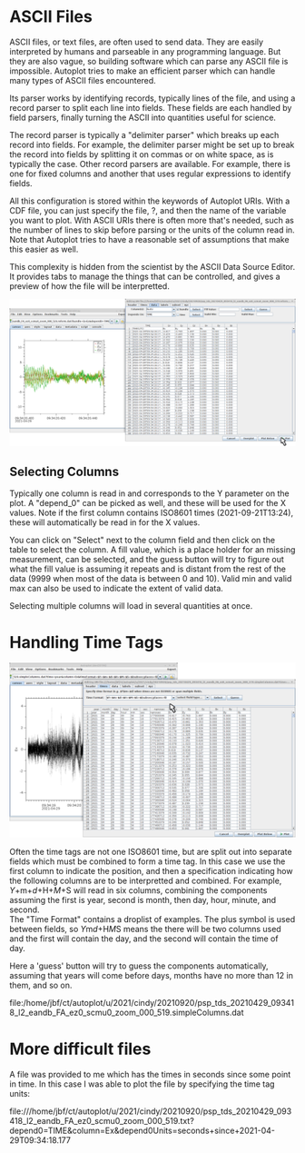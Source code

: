 # ASCII Files 
ASCII files, or text files, are often used to send data.  They are easily 
interpreted by humans and parseable in any programming language.  But they 
are also vague, so building software which can parse any ASCII file
is impossible.  Autoplot tries to make an efficient parser which can handle
many types of ASCII files encountered.

Its parser works by identifying records, typically lines of the file, 
and using a record parser to split each line into fields.  These
fields are each handled by field parsers, finally turning the ASCII into
quantities useful for science.

The record parser is typically a "delimiter parser" which breaks up each
record into fields.  For example, the delimiter parser might be set up to
break the record into fields by splitting it on commas or on white space,
as is typically the case.  Other record parsers are available. For example,
there is one for fixed columns and another that uses regular expressions
to identify fields.

All this configuration is stored within the keywords of Autoplot URIs. With 
a CDF file, you can just specify the file, ?, and then the name of the
variable you want to plot.  With ASCII URIs there is often more that's needed,
such as the number of lines to skip before parsing or the units of the column
read in.  Note that Autoplot tries to have a reasonable set of assumptions 
that make this easier as well.

This complexity is hidden from the scientist by the ASCII Data Source 
Editor.  It provides tabs to manage the things that can be controlled, and 
gives a preview of how the file will be interpretted.  

<img src="media/ascii.png">

## Selecting Columns
Typically one column is read in and corresponds to the Y parameter on the 
plot.  A "depend_0" can be picked as well, and these will be used for the
X values.  Note if the first column contains ISO8601 times (2021-09-21T13:24),
these will automatically be read in for the X values.  

You can click on "Select" next to the column field and then click on the table 
to select the column.  A fill value, which is a place holder for an missing 
measurement, can be selected, and the guess button will try to figure out what
the fill value is assuming it repeats and is distant from the rest of the data
(9999 when most of the data is between 0 and 10).  Valid min and valid max
can also be used to indicate the extent of valid data.

Selecting multiple columns will load in several quantities at once.

# Handling Time Tags

<img src='media/timeFormat.png'>

Often the time tags are not one ISO8601 time, but are split out into separate
fields which must be combined to form a time tag.  In this case we use 
the first column to indicate the position, and then a specification indicating
how the following columns are to be interpretted and combined.  For example, 
$Y+$m+$d+$H+$M+$S will read in six columns, combining the components assuming
the first is year, second is month, then day, hour, minute, and second.  
The "Time Format" contains a droplist of examples.  The plus symbol is used 
between fields, so $Y$m$d+$H$M$S means the there will be two columns used
and the first will contain the day, and the second will contain the time of 
day.

Here a 'guess' button will try to guess the components automatically, assuming 
that years will come before days, months have no more than 12 in them, and so 
on.

file:/home/jbf/ct/autoplot/u/2021/cindy/20210920/psp_tds_20210429_093418_l2_eandb_FA_ez0_scmu0_zoom_000_519.simpleColumns.dat

# More difficult files

A file was provided to me which has the times in seconds since some point in 
time.  In this case I was able to plot the file by specifying the time tag
units:

file:///home/jbf/ct/autoplot/u/2021/cindy/20210920/psp_tds_20210429_093418_l2_eandb_FA_ez0_scmu0_zoom_000_519.txt?depend0=TIME&column=Ex&depend0Units=seconds+since+2021-04-29T09:34:18.177
